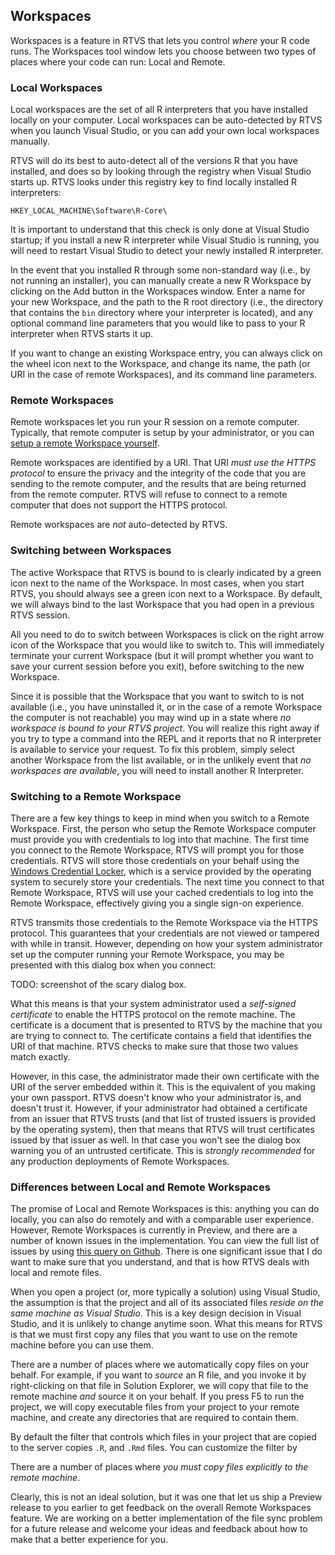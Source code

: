 ## Workspaces

Workspaces is a feature in RTVS that lets you control _where_ your R code runs. The Workspaces tool window lets you choose between two types of places where your code can run: Local and Remote.

### Local Workspaces

Local workspaces are the set of all R interpreters that you have installed locally on your computer. Local workspaces can be auto-detected by RTVS when you launch Visual Studio, or you can add your own local workspaces manually.

RTVS will do its best to auto-detect all of the versions R that you have installed, and does so by looking through the registry when Visual Studio starts up. RTVS looks under this registry key to find locally installed R interpreters:

`HKEY_LOCAL_MACHINE\Software\R-Core\`

It is important to understand that this check is only done at Visual Studio startup; if you install a new R interpreter while Visual Studio is running, you will need to restart Visual Studio to detect your newly installed R interpreter.

In the event that you installed R through some non-standard way (i.e., by not running an installer), you can manually create a new R Workspace by clicking on the Add button in the Workspaces window. Enter a name for your new Workspace, and the path to the R root directory (i.e., the directory that contains the `bin` directory where your interpreter is located), and any optional command line parameters that you would like to pass to your R interpreter when RTVS starts it up.

If you want to change an existing Workspace entry, you can always click on the wheel icon next to the Workspace, and change its name, the path (or URI in the case of remote Workspaces), and its command line parameters.

### Remote Workspaces

Remote workspaces let you run your R session on a remote computer. Typically, that remote computer is setup by your administrator, or you can [setup a remote Workspace yourself](). 

Remote workspaces are identified by a URI. That URI *must use the HTTPS protocol* to ensure the privacy and the integrity of the code that you are sending to the remote computer, and the results that are being returned from the remote computer. RTVS will refuse to connect to a remote computer that does not support the HTTPS protocol.

Remote workspaces are _not_ auto-detected by RTVS.

### Switching between Workspaces

The active Workspace that RTVS is bound to is clearly indicated by a green icon next to the name of the Workspace. In most cases, when you start RTVS, you should always see a green icon next to a Workspace. By default, we will always bind to the last Workspace that you had open in a previous RTVS session.

All you need to do to switch between Workspaces is click on the right arrow icon of the Workspace that you would like to switch to. This will immediately terminate your current Workspace (but it will prompt whether you want to save your current session before you exit), before switching to the new Workspace. 

Since it is possible that the Workspace that you want to switch to is not available (i.e., you have uninstalled it, or in the case of a remote Workspace the computer is not reachable) you may wind up in a state where _no workspace is bound to your RTVS project_. You will realize this right away if you try to type a command into the REPL and it reports that no R interpreter is available to service your request. To fix this problem, simply select another Workspace from the list available, or in the unlikely event that _no workspaces are available_, you will need to install another R Interpreter.

### Switching to a Remote Workspace

There are a few key things to keep in mind when you switch to a Remote Workspace. First, the person who setup the Remote Workspace computer must provide you with credentials to log into that machine. The first time you connect to the Remote Workspace, RTVS will prompt you for those credentials. RTVS will store those credentials on your behalf using the [Windows Credential Locker](https://technet.microsoft.com/en-us/library/jj554668(v=ws.11).aspx), which is a service provided by the operating system to securely store your credentials. The next time you connect to that Remote Workspace, RTVS will use your cached credentials to log into the Remote Workspace, effectively giving you a single sign-on experience.

RTVS transmits those credentials to the Remote Workspace via the HTTPS protocol. This guarantees that your credentials are not viewed or tampered with while in transit. However, depending on how your system administrator set up the computer running your Remote Workspace, you may be presented with this dialog box when you connect:

TODO: screenshot of the scary dialog box.

What this means is that your system administrator used a _self-signed certificate_ to enable the HTTPS protocol on the remote machine. The certificate is a document that is presented to RTVS by the machine that you are trying to connect to. The certificate contains a field that identifies the URI of that machine. RTVS checks to make sure that those two values match exactly. 

However, in this case, the administrator made their own certificate with the URI of the server embedded within it. This is the equivalent of you making your own passport. RTVS doesn't know who your administrator is, and doesn't trust it. However, if your administrator had obtained a certificate from an issuer that RTVS trusts (and that list of trusted issuers is provided by the operating system), then that means that RTVS will trust certificates issued by that issuer as well. In that case you won't see the dialog box warning you of an untrusted certificate. This is *strongly recommended* for any production deployments of Remote Workspaces.

### Differences between Local and Remote Workspaces

The promise of Local and Remote Workspaces is this: anything you can do locally, you can also do remotely and with a comparable user experience. However, Remote Workspaces is currently in Preview, and there are a number of known issues in the implementation. You can view the full list of issues by using [this query on Github](). There is one significant issue that I do want to make sure that you understand, and that is how RTVS deals with local and remote files. 

When you open a project (or, more typically a solution) using Visual Studio, the assumption is that the project and all of its associated files _reside on the same machine as Visual Studio_. This is a key design decision in Visual Studio, and it is unlikely to change anytime soon. What this means for RTVS is that we must first copy any files that you want to use on the remote machine before you can use them. 

There are a number of places where we automatically copy files on your behalf. For example, if you want to _source_ an R file, and you invoke it by right-clicking on that file in Solution Explorer, we will copy that file to the remote machine _and_ source it on your behalf. If you press F5 to run the project, we will copy executable files from your project to your remote machine, and create any directories that are required to contain them.



By default the filter that controls which files in your project that are copied to the server copies `.R`, and `.Rmd` files. You can customize the filter by 

There are a number of places where _you must copy files explicitly to the remote machine_.

Clearly, this is not an ideal solution, but it was one that let us ship a Preview release to you earlier to get feedback on the overall Remote Workspaces feature. We are working on a better implementation of the file sync problem for a future release and welcome your ideas and feedback about how to make that a better experience for you.

